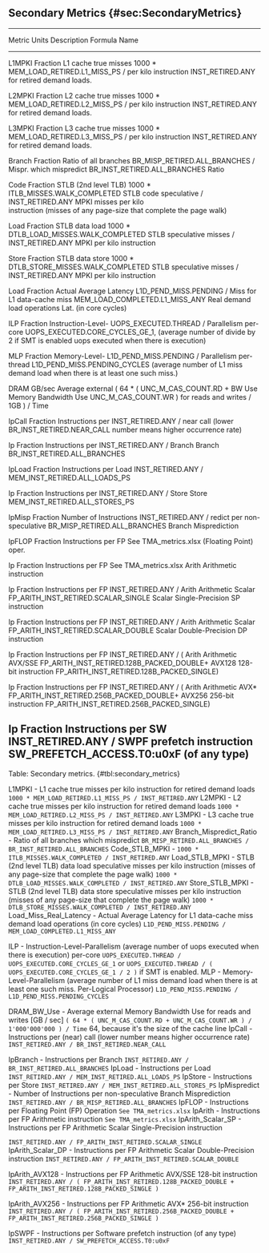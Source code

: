 ## Secondary Metrics {#sec:SecondaryMetrics}

--------------------------------------------------------------------------
Metric  Units   Description                   Formula
 Name           
------ -------- --------------------- ---------------------------------------
L1MPKI Fraction L1 cache true misses   1000 * MEM_LOAD_RETIRED.L1_MISS_PS /
                per kilo instruction      INST_RETIRED.ANY
                for retired demand 
                loads.

L2MPKI Fraction L2 cache true misses   1000 * MEM_LOAD_RETIRED.L2_MISS_PS /
                per kilo instruction      INST_RETIRED.ANY
                for retired demand 
                loads.

L3MPKI Fraction L3 cache true misses   1000 * MEM_LOAD_RETIRED.L3_MISS_PS /
                per kilo instruction      INST_RETIRED.ANY
                for retired demand 
                loads.                

Branch  Fraction Ratio of all branches  BR_MISP_RETIRED.ALL_BRANCHES / 
Mispr.           which mispredict       BR_INST_RETIRED.ALL_BRANCHES
Ratio  

Code   Fraction STLB (2nd level TLB)   1000 * ITLB_MISSES.WALK_COMPLETED 
STLB            code speculative       / INST_RETIRED.ANY
MPKI            misses per kilo  
                instruction (misses 
                of any page-size that 
                complete the page 
                walk)

Load   Fraction STLB data load         1000 * DTLB_LOAD_MISSES.WALK_COMPLETED 
STLB            speculative misses     / INST_RETIRED.ANY
MPKI            per kilo instruction

Store  Fraction STLB data store        1000 * DTLB_STORE_MISSES.WALK_COMPLETED 
STLB            speculative misses     / INST_RETIRED.ANY
MPKI            per kilo instruction

Load   Fraction Actual Average Latency L1D_PEND_MISS.PENDING / 
Miss            for L1 data-cache miss MEM_LOAD_COMPLETED.L1_MISS_ANY
Real            demand load operations 
Lat.            (in core cycles)

ILP    Fraction Instruction-Level-     UOPS_EXECUTED.THREAD / 
                Parallelism per-core   UOPS_EXECUTED.CORE_CYCLES_GE_1,
                (average number of     divide by 2 if SMT is enabled
                uops executed when 
                there is execution) 

MLP    Fraction Memory-Level-          L1D_PEND_MISS.PENDING / 
                Parallelism per-thread L1D_PEND_MISS.PENDING_CYCLES
                (average number of L1 
                miss demand load when 
                there is at least one
                such miss.)

DRAM   GB/sec   Average external       ( 64 * ( UNC_M_CAS_COUNT.RD + 
BW Use          Memory Bandwidth Use            UNC_M_CAS_COUNT.WR ) 
                for reads and writes   / 1GB ) / Time

IpCall Fraction Instructions per       INST_RETIRED.ANY / 
                near call (lower       BR_INST_RETIRED.NEAR_CALL
                number means higher
                occurrence rate)

Ip     Fraction Instructions per       INST_RETIRED.ANY / 
Branch          Branch                 BR_INST_RETIRED.ALL_BRANCHES

IpLoad Fraction Instructions per Load  INST_RETIRED.ANY / 
                                       MEM_INST_RETIRED.ALL_LOADS_PS

Ip     Fraction Instructions per       INST_RETIRED.ANY / 
Store           Store                  MEM_INST_RETIRED.ALL_STORES_PS

IpMisp Fraction Number of Instructions INST_RETIRED.ANY / 
redict          per non-speculative    BR_MISP_RETIRED.ALL_BRANCHES
                Branch Misprediction

IpFLOP Fraction Instructions per FP    See TMA_metrics.xlsx
                (Floating Point) oper. 

Ip     Fraction Instructions per FP    See TMA_metrics.xlsx
Arith           Arithmetic instruction
                
Ip     Fraction Instructions per FP    INST_RETIRED.ANY / 
Arith           Arithmetic Scalar      FP_ARITH_INST_RETIRED.SCALAR_SINGLE
Scalar          Single-Precision 
SP              instruction 

Ip     Fraction Instructions per FP    INST_RETIRED.ANY / 
Arith           Arithmetic Scalar      FP_ARITH_INST_RETIRED.SCALAR_DOUBLE
Scalar          Double-Precision 
DP              instruction 

Ip     Fraction Instructions per FP    INST_RETIRED.ANY / (
Arith           Arithmetic AVX/SSE     FP_ARITH_INST_RETIRED.128B_PACKED_DOUBLE+
AVX128          128-bit instruction    FP_ARITH_INST_RETIRED.128B_PACKED_SINGLE)

Ip     Fraction Instructions per FP    INST_RETIRED.ANY / ( 
Arith           Arithmetic AVX*        FP_ARITH_INST_RETIRED.256B_PACKED_DOUBLE+
AVX256          256-bit instruction    FP_ARITH_INST_RETIRED.256B_PACKED_SINGLE)

Ip     Fraction Instructions per SW    INST_RETIRED.ANY / 
SWPF            prefetch instruction   SW_PREFETCH_ACCESS.T0:u0xF
                (of any type)
--------------------------------------------------------------------------

Table: Secondary metrics. {#tbl:secondary_metrics}

L1MPKI - L1 cache true misses per kilo instruction for retired demand loads
`1000 * MEM_LOAD_RETIRED.L1_MISS_PS / INST_RETIRED.ANY`
L2MPKI - L2 cache true misses per kilo instruction for retired demand loads
`1000 * MEM_LOAD_RETIRED.L2_MISS_PS / INST_RETIRED.ANY`
L3MPKI - L3 cache true misses per kilo instruction for retired demand loads
`1000 * MEM_LOAD_RETIRED.L3_MISS_PS / INST_RETIRED.ANY`
Branch_Mispredict_Ratio - Ratio of all branches which mispredict
`BR_MISP_RETIRED.ALL_BRANCHES / BR_INST_RETIRED.ALL_BRANCHES`
Code_STLB_MPKI - 
`1000 * ITLB_MISSES.WALK_COMPLETED / INST_RETIRED.ANY`
Load_STLB_MPKI - STLB (2nd level TLB) data load speculative misses per kilo instruction (misses of any page-size that complete the page walk)
`1000 * DTLB_LOAD_MISSES.WALK_COMPLETED / INST_RETIRED.ANY`
Store_STLB_MPKI - STLB (2nd level TLB) data store speculative misses per kilo instruction (misses of any page-size that complete the page walk)
`1000 * DTLB_STORE_MISSES.WALK_COMPLETED / INST_RETIRED.ANY`
Load_Miss_Real_Latency - Actual Average Latency for L1 data-cache miss demand load operations (in core cycles)
`L1D_PEND_MISS.PENDING / MEM_LOAD_COMPLETED.L1_MISS_ANY`

ILP - Instruction-Level-Parallelism (average number of uops executed when there is execution) per-core
`UOPS_EXECUTED.THREAD / UOPS_EXECUTED.CORE_CYCLES_GE_1` or `UOPS_EXECUTED.THREAD / ( UOPS_EXECUTED.CORE_CYCLES_GE_1 / 2 )` if SMT is enabled. 
MLP - Memory-Level-Parallelism (average number of L1 miss demand load when there is at least one such miss. Per-Logical Processor)
`L1D_PEND_MISS.PENDING / L1D_PEND_MISS.PENDING_CYCLES`


DRAM_BW_Use - Average external Memory Bandwidth Use for reads and writes [GB / sec]
`( 64 * ( UNC_M_CAS_COUNT.RD + UNC_M_CAS_COUNT.WR ) / 1'000'000'000 ) / Time`
64, because it's the size of the cache line
IpCall - Instructions per (near) call (lower number means higher occurrence rate)
`INST_RETIRED.ANY / BR_INST_RETIRED.NEAR_CALL`

IpBranch - Instructions per Branch
`INST_RETIRED.ANY / BR_INST_RETIRED.ALL_BRANCHES`
IpLoad - Instructions per Load
`INST_RETIRED.ANY / MEM_INST_RETIRED.ALL_LOADS_PS`
IpStore - Instructions per Store
`INST_RETIRED.ANY / MEM_INST_RETIRED.ALL_STORES_PS`
IpMispredict - Number of Instructions per non-speculative Branch Misprediction
`INST_RETIRED.ANY / BR_MISP_RETIRED.ALL_BRANCHES`
IpFLOP - Instructions per Floating Point (FP) Operation 
`See TMA_metrics.xlsx`
IpArith - Instructions per FP Arithmetic instruction
`See TMA_metrics.xlsx`
IpArith_Scalar_SP - Instructions per FP Arithmetic Scalar Single-Precision instruction 

`INST_RETIRED.ANY / FP_ARITH_INST_RETIRED.SCALAR_SINGLE`
IpArith_Scalar_DP - Instructions per FP Arithmetic Scalar Double-Precision instruction 
`INST_RETIRED.ANY / FP_ARITH_INST_RETIRED.SCALAR_DOUBLE`

IpArith_AVX128 - Instructions per FP Arithmetic AVX/SSE 128-bit instruction 
`INST_RETIRED.ANY / ( FP_ARITH_INST_RETIRED.128B_PACKED_DOUBLE + FP_ARITH_INST_RETIRED.128B_PACKED_SINGLE )`

IpArith_AVX256 - Instructions per FP Arithmetic AVX* 256-bit instruction 
`INST_RETIRED.ANY / ( FP_ARITH_INST_RETIRED.256B_PACKED_DOUBLE + FP_ARITH_INST_RETIRED.256B_PACKED_SINGLE )`

IpSWPF - Instructions per Software prefetch instruction (of any type)
`INST_RETIRED.ANY / SW_PREFETCH_ACCESS.T0:u0xF`